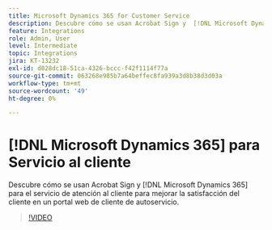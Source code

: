 ```yaml
---
title: Microsoft Dynamics 365 for Customer Service
description: Descubre cómo se usan Acrobat Sign y  [!DNL Microsoft Dynamics 365] for Customer Service para mejorar la satisfacción del cliente en un portal web de cliente de autoservicio
feature: Integrations
role: Admin, User
level: Intermediate
topic: Integrations
jira: KT-13232
exl-id: d028dc18-51ca-4326-bccc-f42f1114f77a
source-git-commit: 063268e985b7a64beffec8fa939a3d8b38d3d03a
workflow-type: tm+mt
source-wordcount: '49'
ht-degree: 0%

---
```


# [!DNL Microsoft Dynamics 365] para Servicio al cliente

Descubre cómo se usan Acrobat Sign y [!DNL Microsoft Dynamics 365] para el servicio de atención al cliente para mejorar la satisfacción del cliente en un portal web de cliente de autoservicio.

>[!VIDEO](https://video.tv.adobe.com/v/3422046?quality=12&learn=on&hidetitle=true)

